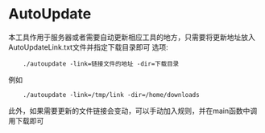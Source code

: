 # AutoUpdate

本工具作用于服务器或者需要自动更新相应工具的地方，只需要将更新地址放入AutoUpdateLink.txt文件并指定下载目录即可
选项:

```shell
    ./autoupdate -link=链接文件的地址 -dir=下载目录
```

例如

```shell
    ./autoupdate -link=/tmp/link -dir=/home/downloads
```

此外，如果需要更新的文件链接会变动，可以手动加入规则，并在main函数中调用下载即可
